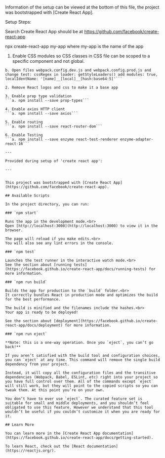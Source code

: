 Information of the setup can be viewed at the bottom of this file, the project was bootstrapped with [Create React App].

Setup Steps:

Search Create React App should be at https://github.com/facebook/create-react-app

npx create-react-app my-app
where my-app is the name of the app

1. Enable CSS modules so CSS classes in CSS file can be scoped to a specific component and not global.
```a. npm run eject
b. Open files webpack.config.dev.js and webpack.config.prod.js and change test: cssRegex in loader: getStyleLoaders() add modules: true, localIdentName: '[name]__[local]__[hash:base64:5]'```

2. Remove React logos and css to make it a base app

3. Enable prop type validation
```a. npm install --save prop-types```

4. Enable axios HTTP client
```a. npm install --save axios```

5. Enable routing
```a. npm install --save react-router-dom```

6. Enable Testing 
```a. npm install --save enzyme react-test-renderer enzyme-adapter-react-16```

---

Provided during setup of 'create react app':

---


This project was bootstrapped with [Create React App](https://github.com/facebook/create-react-app).

## Available Scripts

In the project directory, you can run:

### `npm start`

Runs the app in the development mode.<br>
Open [http://localhost:3000](http://localhost:3000) to view it in the browser.

The page will reload if you make edits.<br>
You will also see any lint errors in the console.

### `npm test`

Launches the test runner in the interactive watch mode.<br>
See the section about [running tests](https://facebook.github.io/create-react-app/docs/running-tests) for more information.

### `npm run build`

Builds the app for production to the `build` folder.<br>
It correctly bundles React in production mode and optimizes the build for the best performance.

The build is minified and the filenames include the hashes.<br>
Your app is ready to be deployed!

See the section about [deployment](https://facebook.github.io/create-react-app/docs/deployment) for more information.

### `npm run eject`

**Note: this is a one-way operation. Once you `eject`, you can’t go back!**

If you aren’t satisfied with the build tool and configuration choices, you can `eject` at any time. This command will remove the single build dependency from your project.

Instead, it will copy all the configuration files and the transitive dependencies (Webpack, Babel, ESLint, etc) right into your project so you have full control over them. All of the commands except `eject` will still work, but they will point to the copied scripts so you can tweak them. At this point you’re on your own.

You don’t have to ever use `eject`. The curated feature set is suitable for small and middle deployments, and you shouldn’t feel obligated to use this feature. However we understand that this tool wouldn’t be useful if you couldn’t customize it when you are ready for it.

## Learn More

You can learn more in the [Create React App documentation](https://facebook.github.io/create-react-app/docs/getting-started).

To learn React, check out the [React documentation](https://reactjs.org/).
